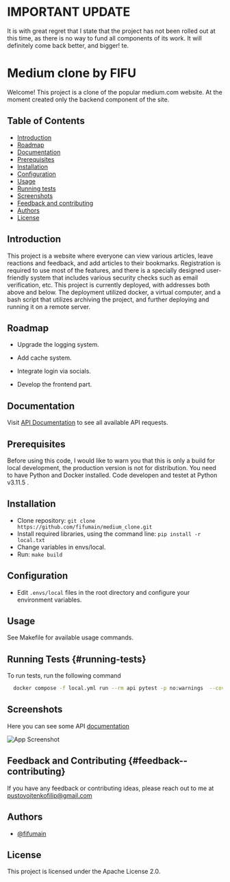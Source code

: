 # IMPORTANT UPDATE

It is with great regret that I state that the project has not been rolled out at this time, as there is no way to fund all components of its work. It will definitely come back better, and bigger! te.

# Medium clone by FIFU

Welcome! This project is a clone of the popular medium.com website. At the moment created only the backend component of the site.

## Table of Contents

- [Introduction](#introduction)
- [Roadmap](#roadmap)
- [Documentation](#documentation)
- [Prerequisites](#prerequisites)
- [Installation](#installation)
- [Configuration](#configuration)
- [Usage](#usage)
- [Running tests](#running-tests)
- [Screenshots](#screenshots)
- [Feedback and contributing](#feedback--contributing)
- [Authors](#authors)
- [License](#license)

## Introduction

This project is a website where everyone can view various articles, leave reactions and feedback, and add articles to their bookmarks. Registration is required to use most of the features, and there is a specially designed user-friendly system that includes various security checks such as email verification, etc. This project is currently deployed, with addresses both above and below. The deployment utilized docker, a virtual computer, and a bash script that utilizes archiving the project, and further deploying and running it on a remote server.

## Roadmap

- Upgrade the logging system.

- Add cache system.

- Integrate login via socials.

- Develop the frontend part.

## Documentation

Visit [API Documentation](fifumain.site/redoc/) to see all available API requests.

## Prerequisites

Before using this code, I would like to warn you that this is only a build for local development, the production version is not for distribution.
You need to have Python and Docker installed. Code developen and testet at Python v3.11.5 .

## Installation

- Clone repository:
  `git clone https://github.com/fifumain/medium_clone.git`
- Install required libraries, using the command line:
  `pip install -r local.txt`
- Change variables in envs/local.
- Run: `make build`

## Configuration

- Edit `.envs/local` files in the root directory and configure your environment variables.

## Usage

See Makefile for available usage commands.

## Running Tests {#running-tests}

To run tests, run the following command

```bash
  docker compose -f local.yml run --rm api pytest -p no:warnings  --cov-report html
```

## Screenshots

Here you can see some API [documentation](fifumain.site/redoc/)

![App Screenshot](https://i.imgur.com/s1HEeEY_d.webp?maxwidth=1520&fidelity=grand)

## Feedback and Contributing {#feedback--contributing}

If you have any feedback or contributing ideas, please reach out to me at pustovoitenkofilip@gmail.com

## Authors

- [@fifumain](https://www.github.com/fifumain)

## License

This project is licensed under the Apache License 2.0.
